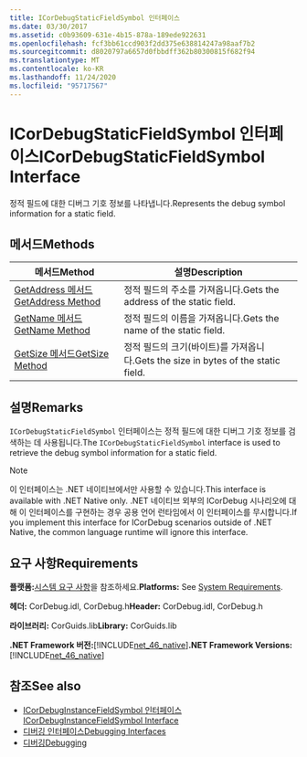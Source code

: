 ```yaml
---
title: ICorDebugStaticFieldSymbol 인터페이스
ms.date: 03/30/2017
ms.assetid: c0b93609-631e-4b15-878a-189ede922631
ms.openlocfilehash: fcf3bb61ccd903f2dd375e638814247a98aaf7b2
ms.sourcegitcommit: d8020797a6657d0fbbdff362b80300815f682f94
ms.translationtype: MT
ms.contentlocale: ko-KR
ms.lasthandoff: 11/24/2020
ms.locfileid: "95717567"
---
```

# <a name="icordebugstaticfieldsymbol-interface"></a><span data-ttu-id="21792-102">ICorDebugStaticFieldSymbol 인터페이스</span><span class="sxs-lookup"><span data-stu-id="21792-102">ICorDebugStaticFieldSymbol Interface</span></span>

<span data-ttu-id="21792-103">정적 필드에 대한 디버그 기호 정보를 나타냅니다.</span><span class="sxs-lookup"><span data-stu-id="21792-103">Represents the debug symbol information for a static field.</span></span>  
  
## <a name="methods"></a><span data-ttu-id="21792-104">메서드</span><span class="sxs-lookup"><span data-stu-id="21792-104">Methods</span></span>  
  
|<span data-ttu-id="21792-105">메서드</span><span class="sxs-lookup"><span data-stu-id="21792-105">Method</span></span>|<span data-ttu-id="21792-106">설명</span><span class="sxs-lookup"><span data-stu-id="21792-106">Description</span></span>|  
|------------|-----------------|  
|[<span data-ttu-id="21792-107">GetAddress 메서드</span><span class="sxs-lookup"><span data-stu-id="21792-107">GetAddress Method</span></span>](icordebugstaticfieldsymbol-getaddress-method.md)|<span data-ttu-id="21792-108">정적 필드의 주소를 가져옵니다.</span><span class="sxs-lookup"><span data-stu-id="21792-108">Gets the address of the static field.</span></span>|  
|[<span data-ttu-id="21792-109">GetName 메서드</span><span class="sxs-lookup"><span data-stu-id="21792-109">GetName Method</span></span>](icordebugstaticfieldsymbol-getname-method.md)|<span data-ttu-id="21792-110">정적 필드의 이름을 가져옵니다.</span><span class="sxs-lookup"><span data-stu-id="21792-110">Gets the name of the static field.</span></span>|  
|[<span data-ttu-id="21792-111">GetSize 메서드</span><span class="sxs-lookup"><span data-stu-id="21792-111">GetSize Method</span></span>](icordebugstaticfieldsymbol-getsize-method.md)|<span data-ttu-id="21792-112">정적 필드의 크기(바이트)를 가져옵니다.</span><span class="sxs-lookup"><span data-stu-id="21792-112">Gets the size in bytes of the static field.</span></span>|  
  
## <a name="remarks"></a><span data-ttu-id="21792-113">설명</span><span class="sxs-lookup"><span data-stu-id="21792-113">Remarks</span></span>  

 <span data-ttu-id="21792-114">`ICorDebugStaticFieldSymbol` 인터페이스는 정적 필드에 대한 디버그 기호 정보를 검색하는 데 사용됩니다.</span><span class="sxs-lookup"><span data-stu-id="21792-114">The `ICorDebugStaticFieldSymbol` interface is used to retrieve the debug symbol information for a static field.</span></span>  
  
> [!NOTE]
> <span data-ttu-id="21792-115">이 인터페이스는 .NET 네이티브에서만 사용할 수 있습니다.</span><span class="sxs-lookup"><span data-stu-id="21792-115">This interface is available with .NET Native only.</span></span> <span data-ttu-id="21792-116">.NET 네이티브 외부의 ICorDebug 시나리오에 대해 이 인터페이스를 구현하는 경우 공용 언어 런타임에서 이 인터페이스를 무시합니다.</span><span class="sxs-lookup"><span data-stu-id="21792-116">If you implement this interface for ICorDebug scenarios outside of .NET Native, the common language runtime will ignore this interface.</span></span>  
  
## <a name="requirements"></a><span data-ttu-id="21792-117">요구 사항</span><span class="sxs-lookup"><span data-stu-id="21792-117">Requirements</span></span>  

 <span data-ttu-id="21792-118">**플랫폼:**[시스템 요구 사항](../../get-started/system-requirements.md)을 참조하세요.</span><span class="sxs-lookup"><span data-stu-id="21792-118">**Platforms:** See [System Requirements](../../get-started/system-requirements.md).</span></span>  
  
 <span data-ttu-id="21792-119">**헤더:** CorDebug.idl, CorDebug.h</span><span class="sxs-lookup"><span data-stu-id="21792-119">**Header:** CorDebug.idl, CorDebug.h</span></span>  
  
 <span data-ttu-id="21792-120">**라이브러리:** CorGuids.lib</span><span class="sxs-lookup"><span data-stu-id="21792-120">**Library:** CorGuids.lib</span></span>  
  
 <span data-ttu-id="21792-121">**.NET Framework 버전:**[!INCLUDE[net_46_native](../../../../includes/net-46-native-md.md)]</span><span class="sxs-lookup"><span data-stu-id="21792-121">**.NET Framework Versions:** [!INCLUDE[net_46_native](../../../../includes/net-46-native-md.md)]</span></span>  
  
## <a name="see-also"></a><span data-ttu-id="21792-122">참조</span><span class="sxs-lookup"><span data-stu-id="21792-122">See also</span></span>

- [<span data-ttu-id="21792-123">ICorDebugInstanceFieldSymbol 인터페이스</span><span class="sxs-lookup"><span data-stu-id="21792-123">ICorDebugInstanceFieldSymbol Interface</span></span>](icordebuginstancefieldsymbol-interface.md)
- [<span data-ttu-id="21792-124">디버깅 인터페이스</span><span class="sxs-lookup"><span data-stu-id="21792-124">Debugging Interfaces</span></span>](debugging-interfaces.md)
- [<span data-ttu-id="21792-125">디버깅</span><span class="sxs-lookup"><span data-stu-id="21792-125">Debugging</span></span>](index.md)
